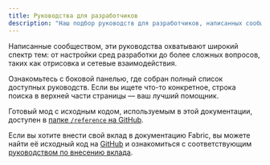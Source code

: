 ```yaml
---
title: Руководства для разработчиков
description: "Наш подбор руководств для разработчиков, написанных сообществом, охватывает широкий спектр тем: от настройки среды разработки до более продвинутых тем, таких как отрисовка и сетевое взаимодействие."
---
```


Написанные сообществом, эти руководства охватывают широкий спектр тем: от настройки сред разработки до более сложных вопросов, таких как отрисовка и сетевые взаимодействия.

Ознакомьтесь с боковой панелью, где собран полный список доступных руководств. Если вы ищете что-то конкретное, строка поиска в верхней части страницы — ваш лучший помощник.

Готовый мод с исходным кодом, используемым в этой документации, доступен в [папке `/reference` на GitHub](https://github.com/FabricMC/fabric-docs/tree/main/reference/1.21.4).

Если вы хотите внести свой вклад в документацию Fabric, вы можете найти её исходный код на [GitHub](https://github.com/FabricMC/fabric-docs) и ознакомиться с соответствующим [руководством по внесению вклада](../contributing).

